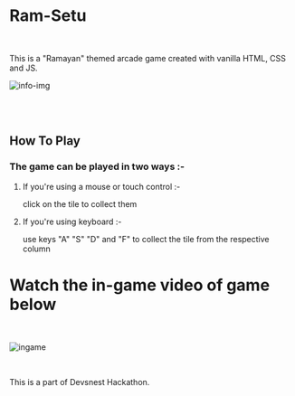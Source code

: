 # Ram-Setu

<br>

This is a "Ramayan" themed arcade game created with vanilla HTML, CSS and JS.

![info-img](https://user-images.githubusercontent.com/64952178/193568380-563de9d5-aa9c-4e9e-89d4-0ba81c0d61ea.jpeg)


<br>



<br>

How To Play
--------------

### The game can be played in two ways :-<br>

1. If you're using a mouse or touch control :- 
    <br>

    click on the tile to collect them
    <br>

      
      
2. If you're using keyboard :-
    <br>
    
    use keys "A" "S" "D" and "F" to collect the tile from the respective column<br>
  
 Watch the in-game video of game below 
 ============================================
  
  <br>





![ingame](https://user-images.githubusercontent.com/64952178/193570314-b90672c0-309e-4051-b84d-c2b18487d871.gif)



<br>

This is a part of Devsnest Hackathon.

<br>


